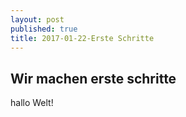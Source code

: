 ```yaml
---
layout: post
published: true
title: 2017-01-22-Erste Schritte
---
```

## Wir machen erste schritte

hallo Welt!
